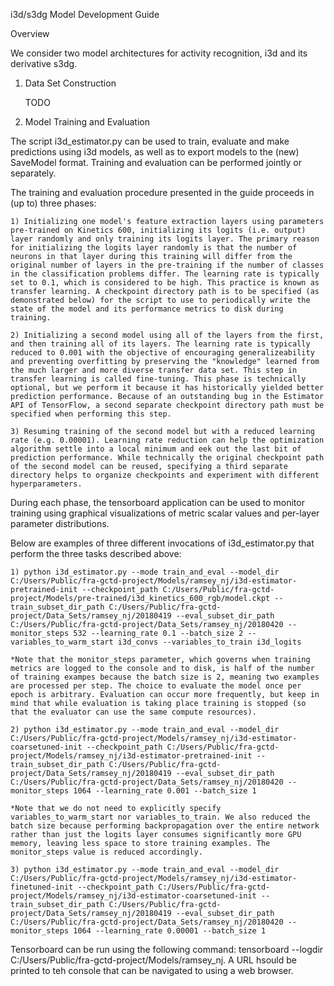 i3d/s3dg Model Development Guide

Overview

We consider two model architectures for activity recognition, i3d and its derivative s3dg.

1. Data Set Construction

	TODO

2. Model Training and Evaluation

The script i3d_estimator.py can be used to train, evaluate and make predictions using i3d models, as well as to export models to the (new) SaveModel format. Training and evaluation can be performed jointly or separately.

The training and evaluation procedure presented in the guide proceeds in (up to) three phases:

	1) Initializing one model's feature extraction layers using parameters pre-trained on Kinetics 600, initializing its logits (i.e. output) layer randomly and only training its logits layer. The primary reason for initializing the logits layer randomly is that the number of neurons in that layer during this training will differ from the original number of layers in the pre-training if the number of classes in the classification problems differ. The learning rate is typically set to 0.1, which is considered to be high. This practice is known as transfer learning. A checkpoint directory path is to be specified (as demonstrated below) for the script to use to periodically write the state of the model and its performance metrics to disk during training.

	2) Initializing a second model using all of the layers from the first, and then training all of its layers. The learning rate is typically reduced to 0.001 with the objective of encouraging generalizeability and preventing overfitting by preserving the "knowledge" learned from the much larger and more diverse transfer data set. This step in transfer learning is called fine-tuning. This phase is technically optional, but we perform it because it has historically yielded better prediction performance. Because of an outstanding bug in the Estimator API of TensorFlow, a second separate checkpoint directory path must be specified when performing this step.

	3) Resuming training of the second model but with a reduced learning rate (e.g. 0.00001). Learning rate reduction can help the optimization algorithm settle into a local minimum and eek out the last bit of prediction performance. While technically the original checkpoint path of the second model can be reused, specifying a third separate directory helps to organize checkpoints and experiment with different hyperparameters.

During each phase, the tensorboard application can be used to monitor training using graphical visualizations of metric scalar values and per-layer parameter distributions.

Below are examples of three different invocations of i3d_estimator.py that perform the three tasks described above:

	1) python i3d_estimator.py --mode train_and_eval --model_dir C:/Users/Public/fra-gctd-project/Models/ramsey_nj/i3d-estimator-pretrained-init --checkpoint_path C:/Users/Public/fra-gctd-project/Models/pre-trained/i3d_kinetics_600_rgb/model.ckpt --train_subset_dir_path C:/Users/Public/fra-gctd-project/Data_Sets/ramsey_nj/20180419 --eval_subset_dir_path C:/Users/Public/fra-gctd-project/Data_Sets/ramsey_nj/20180420 --monitor_steps 532 --learning_rate 0.1 --batch_size 2 --variables_to_warm_start i3d_convs --variables_to_train i3d_logits

	*Note that the monitor_steps parameter, which governs when training metrics are logged to the console and to disk, is half of the number of training exampes because the batch size is 2, meaning two examples are processed per step. The choice to evaluate the model once per epoch is arbitrary. Evaluation can occur more frequently, but keep in mind that while evaluation is taking place training is stopped (so that the evaluator can use the same compute resources).

	2) python i3d_estimator.py --mode train_and_eval --model_dir C:/Users/Public/fra-gctd-project/Models/ramsey_nj/i3d-estimator-coarsetuned-init --checkpoint_path C:/Users/Public/fra-gctd-project/Models/ramsey_nj/i3d-estimator-pretrained-init --train_subset_dir_path C:/Users/Public/fra-gctd-project/Data_Sets/ramsey_nj/20180419 --eval_subset_dir_path C:/Users/Public/fra-gctd-project/Data_Sets/ramsey_nj/20180420 --monitor_steps 1064 --learning_rate 0.001 --batch_size 1

	*Note that we do not need to explicitly specify variables_to_warm_start nor variables_to_train. We also reduced the batch size because performing backpropagation over the entire network rather than just the logits layer consumes significantly more GPU memory, leaving less space to store training examples. The monitor_steps value is reduced accordingly.

	3) python i3d_estimator.py --mode train_and_eval --model_dir C:/Users/Public/fra-gctd-project/Models/ramsey_nj/i3d-estimator-finetuned-init --checkpoint_path C:/Users/Public/fra-gctd-project/Models/ramsey_nj/i3d-estimator-coarsetuned-init --train_subset_dir_path C:/Users/Public/fra-gctd-project/Data_Sets/ramsey_nj/20180419 --eval_subset_dir_path C:/Users/Public/fra-gctd-project/Data_Sets/ramsey_nj/20180420 --monitor_steps 1064 --learning_rate 0.00001 --batch_size 1

Tensorboard can be run using the following command: tensorboard --logdir C:/Users/Public/fra-gctd-project/Models/ramsey_nj. A URL hsould be printed to teh console that can be navigated to using a web browser.